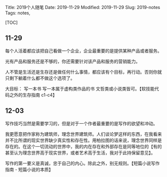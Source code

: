 Title: 2019个人随笔
Date: 2019-11-29
Modified: 2019-11-29
Slug: 2019-notes
Tags: notes, 

[TOC]

## 11-29

每个人活着都应该把自己看做一个企业，企业最重要的是提供某种产品或者服务。

光有产品和服务还是不够的，你还需要针对该产品和服务的营销能力。

人不管是生活还是生存还是做任何什么事情，都应该有个目标，再行动。否则你就只剩下躺着什么都不做这个选项了。

大目标： 写一本书  写一本属于虚构类作品的书 文哲类或小说类皆可。【软技能代码之外的生存指南 c1-c4】

## 12-03

写作技巧当然是需要学习的，但是对于一个作者最重要的是写作的欲望和冲动。

我更愿意把作家称为建筑师，理念世界建筑师。人们谈论梦这样的东西，在我看来并不比所谓的现实世界缺少真实性和存在性。用柏拉图的话来说，理念世界同样是存在的。在这个一切流动的世界中，我的内在存在和外部存在是同等地位的【有的甚至认为理念世界高于现实世界，或者艺术高于生活，我对于此持保留意见】。 

写作的第一要义是真诚，忠于自己的内心。除此之外，别无规则。【短篇小说写作指南 - 短篇小说的本质】